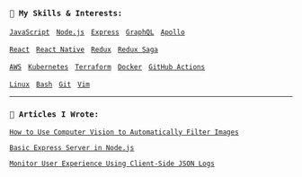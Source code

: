 ### `💪 My Skills & Interests:`

[`JavaScript`](https://developer.mozilla.org/en-US/docs/Web/JavaScript)
&nbsp;
[`Node.js`](https://nodejs.org)
&nbsp;
[`Express`](https://github.com/expressjs/express)
&nbsp;
[`GraphQL`](https://graphql.org/)
&nbsp;
[`Apollo`](https://www.apollographql.com/)
&nbsp;

[`React`](https://reactjs.org/)
&nbsp;
[`React Native`](https://reactnative.dev/)
&nbsp;
[`Redux`](https://redux.js.org/)
&nbsp;
[`Redux Saga`](https://redux-saga.js.org/)

[`AWS`](https://aws.amazon.com/)
&nbsp;
[`Kubernetes`](https://kubernetes.io/)
&nbsp;
[`Terraform`](https://www.terraform.io/)
&nbsp;
[`Docker`](https://www.docker.com/)
&nbsp;
[`GitHub Actions`](https://github.com/features/actions)

[`Linux`](https://github.com/torvalds/linux)
&nbsp;
[`Bash`](https://www.gnu.org/software/bash/)
&nbsp;
[`Git`](https://git-scm.com/)
&nbsp; 
[`Vim`](https://www.vim.org/)

---

### `📖 Articles I Wrote:`
[`How to Use Computer Vision to Automatically Filter Images`](https://dev.to/heroku/how-to-use-computer-vision-to-automatically-filter-images-3g7k)

[`Basic Express Server in Node.js`](https://alligator.io/nodejs/express-basics/)

[`Monitor User Experience Using Client-Side JSON Logs`](https://www.loggly.com/blog/monitor-user-experience-using-client-side-json-logs/)
